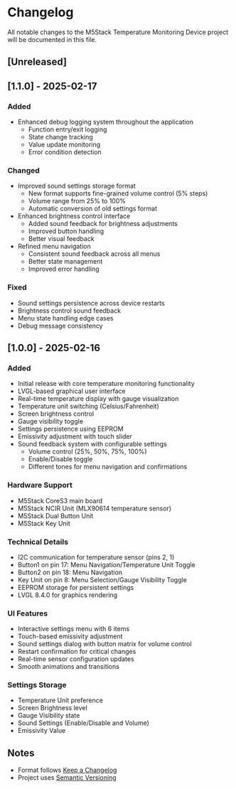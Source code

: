 # Changelog

All notable changes to the M5Stack Temperature Monitoring Device project will be documented in this file.

## [Unreleased]

## [1.1.0] - 2025-02-17

### Added
- Enhanced debug logging system throughout the application
  - Function entry/exit logging
  - State change tracking
  - Value update monitoring
  - Error condition detection

### Changed
- Improved sound settings storage format
  - New format supports fine-grained volume control (5% steps)
  - Volume range from 25% to 100%
  - Automatic conversion of old settings format
- Enhanced brightness control interface
  - Added sound feedback for brightness adjustments
  - Improved button handling
  - Better visual feedback
- Refined menu navigation
  - Consistent sound feedback across all menus
  - Better state management
  - Improved error handling

### Fixed
- Sound settings persistence across device restarts
- Brightness control sound feedback
- Menu state handling edge cases
- Debug message consistency

## [1.0.0] - 2025-02-16

### Added
- Initial release with core temperature monitoring functionality
- LVGL-based graphical user interface
- Real-time temperature display with gauge visualization
- Temperature unit switching (Celsius/Fahrenheit)
- Screen brightness control
- Gauge visibility toggle
- Settings persistence using EEPROM
- Emissivity adjustment with touch slider
- Sound feedback system with configurable settings
  - Volume control (25%, 50%, 75%, 100%)
  - Enable/Disable toggle
  - Different tones for menu navigation and confirmations

### Hardware Support
- M5Stack CoreS3 main board
- M5Stack NCIR Unit (MLX90614 temperature sensor)
- M5Stack Dual Button Unit
- M5Stack Key Unit

### Technical Details
- I2C communication for temperature sensor (pins 2, 1)
- Button1 on pin 17: Menu Navigation/Temperature Unit Toggle
- Button2 on pin 18: Menu Navigation
- Key Unit on pin 8: Menu Selection/Gauge Visibility Toggle
- EEPROM storage for persistent settings
- LVGL 8.4.0 for graphics rendering

### UI Features
- Interactive settings menu with 6 items
- Touch-based emissivity adjustment
- Sound settings dialog with button matrix for volume control
- Restart confirmation for critical changes
- Real-time sensor configuration updates
- Smooth animations and transitions

### Settings Storage
- Temperature Unit preference
- Screen Brightness level
- Gauge Visibility state
- Sound Settings (Enable/Disable and Volume)
- Emissivity Value

## Notes
- Format follows [Keep a Changelog](https://keepachangelog.com/en/1.0.0/)
- Project uses [Semantic Versioning](https://semver.org/spec/v2.0.0.html)
